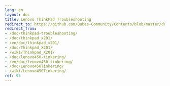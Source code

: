 ```yaml
---
lang: en
layout: doc
title: Lenovo ThinkPad Troubleshooting
redirect_to: https://github.com/Qubes-Community/Contents/blob/master/docs/troubleshooting/thinkpad-troubleshooting.md
redirect_from:
- /doc/thinkpad-troubleshooting/
- /doc/thinkpad_x201/
- /en/doc/thinkpad_x201/
- /doc/Thinkpad_X201/
- /wiki/Thinkpad_X201/
- /doc/lenovo450-tinkering/
- /en/doc/lenovo450-tinkering/
- /doc/Lenovo450Tinkering/
- /wiki/Lenovo450Tinkering/
ref: 95
---
```


